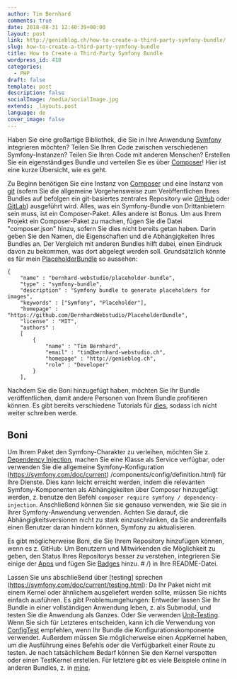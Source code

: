 ```yaml
---
author: Tim Bernhard
comments: true
date: 2018-08-31 12:40:39+00:00
layout: post
link: http://genieblog.ch/how-to-create-a-third-party-symfony-bundle/
slug: how-to-create-a-third-party-symfony-bundle
title: How to Create a Third-Party Symfony Bundle
wordpress_id: 418
categories:
  - PHP
draft: false
template: post
description: false
socialImage: /media/socialImage.jpg
extends: _layouts.post
language: de
cover_image: false
---
```


Haben Sie eine großartige Bibliothek, die Sie in Ihre Anwendung [Symfony](https://symfony.com) integrieren möchten? Teilen Sie Ihren Code zwischen verschiedenen Symfony-Instanzen? Teilen Sie Ihren Code mit anderen Menschen? Erstellen Sie ein eigenständiges Bundle und verteilen Sie es über [Composer](https://getcomposer.org)! Hier ist eine kurze Übersicht, wie es geht.

Zu Beginn benötigen Sie eine Instanz von [Composer](https://getcomposer.org) und eine Instanz von [git](https://git-scm.com) (sofern Sie die allgemeine Vorgehensweise zum Veröffentlichen Ihres Bundles auf befolgen ein git-basiertes zentrales Repository wie [GitHub](https://github.com/bernhardWebstudio/) oder [GitLab](https://gitlab.com)) ausgeführt wird. Alles, was ein Symfony-Bundle von Drittanbietern sein muss, ist ein Composer-Paket. Alles andere ist Bonus. Um aus Ihrem Projekt ein Composer-Paket zu machen, fügen Sie die Datei "composer.json" hinzu, sofern Sie dies nicht bereits getan haben. Darin geben Sie den Namen, die Eigenschaften und die Abhängigkeiten Ihres Bundles an. Der Vergleich mit anderen Bundles hilft dabei, einen Eindruck davon zu bekommen, was dort abgelegt werden soll.
Grundsätzlich könnte es für mein [PlaceholderBundle](https://github.com/BernhardWebstudio/PlaceholderBundle/blob/master/composer.json) so aussehen:

    
    {
        "name" : "bernhard-webstudio/placeholder-bundle",
        "type" : "symfony-bundle",
        "description" : "Symfony bundle to generate placeholders for images",
        "keywords" : ["Symfony", "Placeholder"],
        "homepage" : "https://github.com/BernhardWebstudio/PlaceholderBundle",
        "license" : "MIT",
        "authors" :
        [
            {
                "name" : "Tim Bernhard",
                "email" : "tim@bernhard-webstudio.ch",
                "homepage" : "http://genieblog.ch",
                "role" : "Developer"
            }
        ],

Nachdem Sie die Boni hinzugefügt haben, möchten Sie Ihr Bundle veröffentlichen, damit andere Personen von Ihrem Bundle profitieren können. Es gibt bereits verschiedene Tutorials für [dies](https://blog.jgrossi.com/2013/creating-your-first-composer-packagist-package/), sodass ich nicht weiter schreiben werde. 

## Boni

Um Ihrem Paket den Symfony-Charakter zu verleihen, möchten Sie z. [Dependency Injection](https://symfony.com/doc/current/components/dependency_injection.html), machen Sie eine Klasse als Service verfügbar, oder verwenden Sie die allgemeine Symfony-Konfiguration (https://symfony.com/doc/current) /components/config/definition.html) für Ihre Dienste. Dies kann leicht erreicht werden, indem die relevanten Symfony-Komponenten als Abhängigkeiten über Composer hinzugefügt werden, z. benutze den Befehl `composer require symfony / dependency-injection`. Anschließend können Sie sie genauso verwenden, wie Sie sie in Ihrer Symfony-Anwendung verwenden. Achten Sie darauf, die Abhängigkeitsversionen nicht zu stark einzuschränken, da Sie anderenfalls einen Benutzer daran hindern können, Symfony zu aktualisieren.

Es gibt möglicherweise Boni, die Sie Ihrem Repository hinzufügen können, wenn es z. GitHub: Um Benutzern und Mitwirkenden die Möglichkeit zu geben, den Status Ihres Repositorys besser zu verstehen, integrieren Sie einige der [Apps](https://github.com/marketplace) und fügen Sie [Badges](https://shields.io/) hinzu. # /) in Ihre README-Datei.

Lassen Sie uns abschließend über [testing] sprechen (https://symfony.com/doc/current/testing.html): Da Ihr Paket nicht mit einem Kernel oder ähnlichem ausgeliefert werden sollte, müssen Sie nichts einfach ausführen. Es gibt Problemumgehungen: Entweder lassen Sie Ihr Bundle in einer vollständigen Anwendung leben, z. als Submodul, und testen Sie die Anwendung als Ganzes. Oder Sie verwenden [Unit-Testing](https://symfony.com/doc/current/create_framework/unit_testing.html). Wenn Sie sich für Letzteres entscheiden, kann ich die Verwendung von [ConfigTest](https://github.com/SymfonyTest/SymfonyConfigTest) empfehlen, wenn Ihr Bundle die Konfigurationskomponente verwendet. Außerdem müssen Sie möglicherweise einen AppKernel haben, um die Ausführung eines Befehls oder die Verfügbarkeit einer Route zu testen. Je nach tatsächlichem Bedarf können Sie den Kernel verspotten oder einen TestKernel erstellen. Für letztere gibt es viele Beispiele online in anderen Bundles, z. in [mine](https://github.com/BernhardWebstudio/PlaceholderBundle/blob/master/Tests/AppKernel.php).
